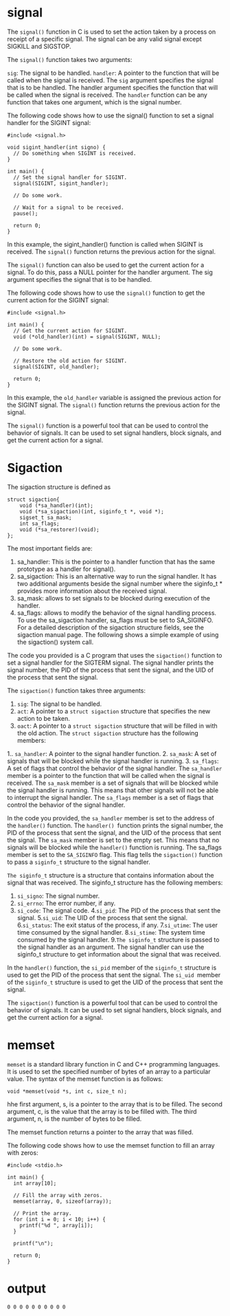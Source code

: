 # signal
The `signal()` function in C is used to set the action taken by a process on receipt of a specific signal. The signal can be any valid signal except SIGKILL and SIGSTOP.

The `signal()` function takes two arguments:

`sig`: The signal to be handled.
`handler`: A pointer to the function that will be called when the signal is received.
The `sig` argument specifies the signal that is to be handled. The handler argument specifies the function that will be called when the signal is received. The `handler` function can be any function that takes one argument, which is the signal number.

The following code shows how to use the signal() function to set a signal handler for the SIGINT signal:

```
#include <signal.h>

void sigint_handler(int signo) {
  // Do something when SIGINT is received.
}

int main() {
  // Set the signal handler for SIGINT.
  signal(SIGINT, sigint_handler);

  // Do some work.

  // Wait for a signal to be received.
  pause();

  return 0;
}
```


In this example, the sigint_handler() function is called when SIGINT is received. The `signal()` function returns the previous action for the signal.

The `signal()` function can also be used to get the current action for a signal. To do this, pass a NULL pointer for the handler argument. The sig argument specifies the signal that is to be handled.

The following code shows how to use the `signal()` function to get the current action for the SIGINT signal:

```
#include <signal.h>

int main() {
  // Get the current action for SIGINT.
  void (*old_handler)(int) = signal(SIGINT, NULL);

  // Do some work.

  // Restore the old action for SIGINT.
  signal(SIGINT, old_handler);

  return 0;
}

```

In this example, the `old_handler` variable is assigned the previous action for the SIGINT signal. The `signal()` function returns the previous action for the signal.

The `signal()` function is a powerful tool that can be used to control the behavior of signals. It can be used to set signal handlers, block signals, and get the current action for a signal.

# Sigaction


The sigaction structure is defined as
```
struct sigaction{
    void (*sa_handler)(int);
    void (*sa_sigaction)(int, siginfo_t *, void *);
    sigset_t sa_mask;
    int sa_flags;
    void (*sa_restorer)(void);
};
```
The most important fields are:
1. sa_handler: This is the pointer to a handler function that has the same prototype as a handler for
signal().
2. sa_sigaction: This is an alternative way to run the signal handler. It has two additional arguments
beside the signal number where the siginfo_t * provides more information about the received signal.
3. sa_mask: allows to set signals to be blocked during execution of the handler.
4. sa_flags: allows to modify the behavior of the signal handling process. To use the sa_sigaction
    handler, sa_flags must be set to SA_SIGINFO.
    For a detailed description of the sigaction structure fields, see the sigaction manual page. The following
    shows a simple example of using the sigaction() system call.
    
    
The code you provided is a C program that uses the `sigaction()` function to set a signal handler for the SIGTERM signal. The signal handler prints the signal number, the PID of the process that sent the signal, and the UID of the process that sent the signal.

The `sigaction()` function takes three arguments:

1. `sig`: The signal to be handled.
2. `act`: A pointer to a `struct sigaction` structure that specifies the new action to be taken.
3. `oact`: A pointer to a `struct sigaction` structure that will be filled in with the old action.
The `struct sigaction` structure has the following members:

1..  `sa_handler`: A pointer to the signal handler function.
2. `sa_mask`: A set of signals that will be blocked while the signal handler is running.
3. `sa_flags`: A set of flags that control the behavior of the signal handler.
The `sa_handler` member is a pointer to the function that will be called when the signal is received. The `sa_mask` member is a set of signals that will be blocked while the signal handler is running. This means that other signals will not be able to interrupt the signal handler. The `sa_flags` member is a set of flags that control the behavior of the signal handler.

In the code you provided, the `sa_handler` member is set to the address of the `handler()` function. The `handler() `function prints the signal number, the PID of the process that sent the signal, and the UID of the process that sent the signal. The `sa_mask` member is set to the empty set. This means that no signals will be blocked while the `handler()` function is running. The sa_flags member is set to the `SA_SIGINFO` flag. This flag tells the `sigaction()` function to pass a `siginfo_t` structure to the signal handler.

`The siginfo_t` structure is a structure that contains information about the signal that was received. The siginfo_t structure has the following members:

1. `si_signo`: The signal number.
2. `si_errno`: The error number, if any.
3. `si_code`: The signal code.
4.`si_pid`: The PID of the process that sent the signal.
5.`si_uid`: The UID of the process that sent the signal.
6.`si_status`: The exit status of the process, if any.
7.`si_utime`: The user time consumed by the signal handler.
8.`si_stime`: The system time consumed by the signal handler.
9.`The siginfo_t` structure is passed to the signal handler as an argument. The signal handler can use the siginfo_t structure to get information about the signal that was received.

In the `handler()` function, the `si_pid` member of the `siginfo_t` structure is used to get the PID of the process that sent the signal. The `si_uid `member of the `siginfo_t` structure is used to get the UID of the process that sent the signal.

The `sigaction()` function is a powerful tool that can be used to control the behavior of signals. It can be used to set signal handlers, block signals, and get the current action for a signal.

# memset
`memset` is a standard library function in C and C++ programming languages. It is used to set the specified number of bytes of an array to a particular value. The syntax of the memset function is as follows:
```
void *memset(void *s, int c, size_t n);

```

hhe first argument, s, is a pointer to the array that is to be filled. The second argument, c, is the value that the array is to be filled with. The third argument, n, is the number of bytes to be filled.

The memset function returns a pointer to the array that was filled.

The following code shows how to use the memset function to fill an array with zeros:
```
#include <stdio.h>

int main() {
  int array[10];

  // Fill the array with zeros.
  memset(array, 0, sizeof(array));

  // Print the array.
  for (int i = 0; i < 10; i++) {
    printf("%d ", array[i]);
  }

  printf("\n");

  return 0;
}
```
# output
```
0 0 0 0 0 0 0 0 0 0

```

